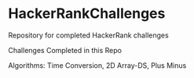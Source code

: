 # HackerRankChallenges
Repository for completed HackerRank challenges 

Challenges Completed in this Repo

Algorithms: Time Conversion, 2D Array-DS, Plus Minus
